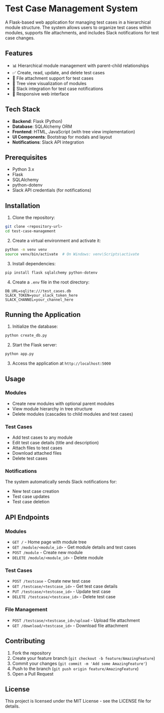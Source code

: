 
# Test Case Management System

A Flask-based web application for managing test cases in a hierarchical module structure. The system allows users to organize test cases within modules, supports file attachments, and includes Slack notifications for test case changes.

## Features

- 📊 Hierarchical module management with parent-child relationships
- ✅ Create, read, update, and delete test cases
- 📁 File attachment support for test cases
- 🌲 Tree view visualization of modules
- 🔔 Slack integration for test case notifications
- 📱 Responsive web interface

## Tech Stack

- **Backend**: Flask (Python)
- **Database**: SQLAlchemy ORM
- **Frontend**: HTML, JavaScript (with tree view implementation)
- **UI Components**: Bootstrap for modals and layout
- **Notifications**: Slack API integration

## Prerequisites

- Python 3.x
- Flask
- SQLAlchemy
- python-dotenv
- Slack API credentials (for notifications)

## Installation

1. Clone the repository:
```bash
git clone <repository-url>
cd test-case-management
```

2. Create a virtual environment and activate it:
```bash
python -m venv venv
source venv/bin/activate  # On Windows: venv\Scripts\activate
```

3. Install dependencies:
```bash
pip install flask sqlalchemy python-dotenv
```

4. Create a `.env` file in the root directory:
```
DB_URL=sqlite:///test_cases.db
SLACK_TOKEN=your_slack_token_here
SLACK_CHANNEL=your_channel_here
```

## Running the Application

1. Initialize the database:
```bash
python create_db.py
```

2. Start the Flask server:
```bash
python app.py
```

3. Access the application at `http://localhost:5000`

## Usage

### Modules
- Create new modules with optional parent modules
- View module hierarchy in tree structure
- Delete modules (cascades to child modules and test cases)

### Test Cases
- Add test cases to any module
- Edit test case details (title and description)
- Attach files to test cases
- Download attached files
- Delete test cases

### Notifications
The system automatically sends Slack notifications for:
- New test case creation
- Test case updates
- Test case deletion

## API Endpoints

### Modules
- `GET /` - Home page with module tree
- `GET /module/<module_id>` - Get module details and test cases
- `POST /module` - Create new module
- `DELETE /module/<module_id>` - Delete module

### Test Cases
- `POST /testcase` - Create new test case
- `GET /testcase/<testcase_id>` - Get test case details
- `PUT /testcase/<testcase_id>` - Update test case
- `DELETE /testcase/<testcase_id>` - Delete test case

### File Management
- `POST /testcase/<testcase_id>/upload` - Upload file attachment
- `GET /download/<testcase_id>` - Download file attachment

## Contributing

1. Fork the repository
2. Create your feature branch (`git checkout -b feature/AmazingFeature`)
3. Commit your changes (`git commit -m 'Add some AmazingFeature'`)
4. Push to the branch (`git push origin feature/AmazingFeature`)
5. Open a Pull Request

## License

This project is licensed under the MIT License - see the LICENSE file for details.
